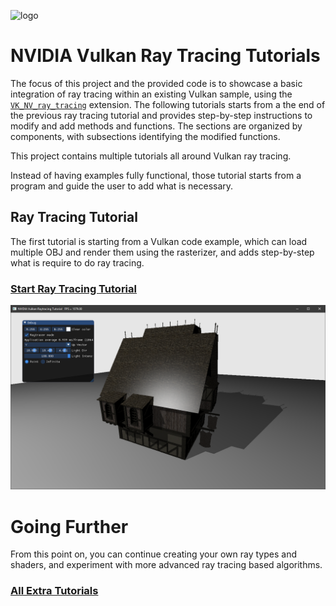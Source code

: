 ﻿![logo](http://nvidianews.nvidia.com/_ir/219/20157/NV_Designworks_logo_horizontal_greenblack.png)

# NVIDIA Vulkan Ray Tracing Tutorials

The focus of this project and the provided code is to showcase a basic integration of
ray tracing within an existing Vulkan sample, using the
[`VK_NV_ray_tracing`](https://www.khronos.org/registry/vulkan/specs/1.1-extensions/html/vkspec.html#VK_NV_ray_tracing) extension.
The following tutorials starts from a the end of the previous ray tracing tutorial and provides step-by-step instructions to modify and add methods and functions.
The sections are organized by components, with subsections identifying the modified functions.

This project contains multiple tutorials all around Vulkan ray tracing.

Instead of having examples fully functional, those tutorial starts from a program and guide the user to add what is necessary.

## Ray Tracing Tutorial

The first tutorial is starting from a Vulkan code example, which can load multiple OBJ and render them using the rasterizer, and adds step-by-step what is require to do ray tracing.

### [**Start Ray Tracing Tutorial**](https://nvpro-samples.github.io/vk_raytracing_tutorial/)

![resultRaytraceShadowMedieval](docs/Images/resultRaytraceShadowMedieval.png)

# Going Further

From this point on, you can continue creating your own ray types and shaders, and experiment with more advanced ray tracing based algorithms.

### [**All Extra Tutorials**](https://nvpro-samples.github.io/vk_raytracing_tutorial/vkrt_tuto_further.md.html)
